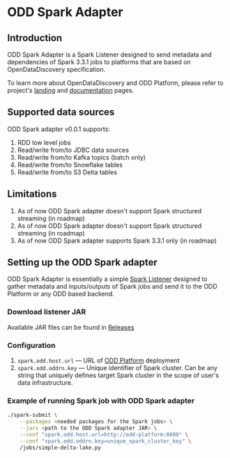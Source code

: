 # ODD Spark Adapter

## Introduction
ODD Spark Adapter is a Spark Listener designed to send metadata and dependencies of Spark 3.3.1 jobs to platforms that are based on OpenDataDiscovery specification.

To learn more about OpenDataDiscovery and ODD Platform, please refer to project's [landing](https://opendatadiscovery.org/) and [documentation](https://docs.opendatadiscovery.org/) pages.

## Supported data sources
ODD Spark adapter v0.0.1 supports:
1. RDD low level jobs
2. Read/write from/to JDBC data sources
3. Read/write from/to Kafka topics (batch only)
4. Read/write from/to Snowflake tables
5. Read/write from/to S3 Delta tables

## Limitations
1. As of now ODD Spark adapter doesn't support Spark structured streaming (in roadmap)
2. As of now ODD Spark adapter doesn't support Spark structured streaming (in roadmap)
3. As of now ODD Spark adapter supports Spark 3.3.1 only (in roadmap)

## Setting up the ODD Spark adapter

ODD Spark Adapter is essentially a simple [Spark Listener](https://spark.apache.org/docs/latest/api/java/index.html?org/apache/spark/scheduler/SparkListener.html)
designed to gather metadata and inputs/outputs of Spark jobs and send it to the ODD Platform or any ODD based backend.

### Download listener JAR
Available JAR files can be found in [Releases](https://github.com/opendatadiscovery/odd-spark-adapter/releases)

### Configuration
1. `spark.odd.host.url` — URL of [ODD Platform](https://github.com/opendatadiscovery/odd-platform) deployment
2. `spark.odd.oddrn.key` — Unique identifier of Spark cluster. Can be any string that uniquely defines target Spark cluster in the scope of user's data infrastructure.

### Example of running Spark job with ODD Spark adapter
```bash
./spark-submit \
    --packages <needed packages for the Spark jobs> \
    --jars <path to the ODD Spark adapter JAR> \
    --conf "spark.odd.host.url=http://odd-platform:8080" \
    --conf "spark.odd.oddrn.key=unique_spark_cluster_key" \
    /jobs/simple-delta-lake.py
```